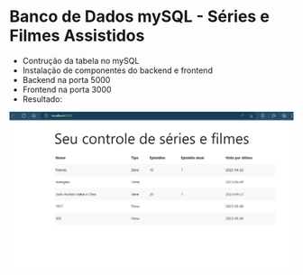 # Banco de Dados mySQL - Séries e Filmes Assistidos

- Contrução da tabela no mySQL
- Instalação de componentes do backend e frontend
- Backend na porta 5000
- Frontend na porta 3000
- Resultado:

![Tabela de Series Assistidas](https://github.com/marck-olv/movies-controll/blob/master/frontend_sql.png)

